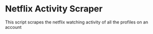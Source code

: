 # Netflix Activity Scraper
This script scrapes the netflix watching activity of all the profiles on an account
